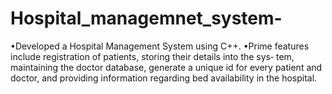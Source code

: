 # Hospital_managemnet_system-

•Developed a Hospital Management System using C++.
•Prime features include registration of patients, storing their details into the sys‐
tem, maintaining the doctor database, generate a unique id for every patient and
doctor, and providing information regarding bed availability in the hospital.

